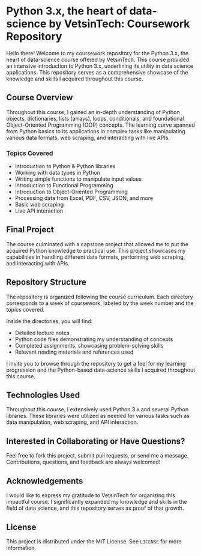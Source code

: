 # Python 3.x, the heart of data-science by VetsinTech: Coursework Repository

Hello there! Welcome to my coursework repository for the Python 3.x, the heart of data-science course offered by VetsinTech. This course provided an intensive introduction to Python 3.x, underlining its utility in data science applications. This repository serves as a comprehensive showcase of the knowledge and skills I acquired throughout this course.

## Course Overview

Throughout this course, I gained an in-depth understanding of Python objects, dictionaries, lists (arrays), loops, conditionals, and foundational Object-Oriented Programming (OOP) concepts. The learning curve spanned from Python basics to its applications in complex tasks like manipulating various data formats, web scraping, and interacting with live APIs.

### Topics Covered

- Introduction to Python & Python libraries
- Working with data types in Python
- Writing simple functions to manipulate input values
- Introduction to Functional Programming
- Introduction to Object-Oriented Programming
- Processing data from Excel, PDF, CSV, JSON, and more
- Basic web scraping
- Live API interaction

## Final Project

The course culminated with a capstone project that allowed me to put the acquired Python knowledge to practical use. This project showcases my capabilities in handling different data formats, performing web scraping, and interacting with APIs.

## Repository Structure

The repository is organized following the course curriculum. Each directory corresponds to a week of coursework, labeled by the week number and the topics covered.

Inside the directories, you will find:

- Detailed lecture notes
- Python code files demonstrating my understanding of concepts
- Completed assignments, showcasing problem-solving skills
- Relevant reading materials and references used

I invite you to browse through the repository to get a feel for my learning progression and the Python-based data-science skills I acquired throughout this course.

## Technologies Used

Throughout this course, I extensively used Python 3.x and several Python libraries. These libraries were utilized as needed for various tasks such as data manipulation, web scraping, and API interaction.

## Interested in Collaborating or Have Questions?

Feel free to fork this project, submit pull requests, or send me a message. Contributions, questions, and feedback are always welcomed!

## Acknowledgements

I would like to express my gratitude to VetsinTech for organizing this impactful course. I significantly expanded my knowledge and skills in the field of data science, and this repository serves as proof of that growth.

## License

This project is distributed under the MIT License. See `LICENSE` for more information.
